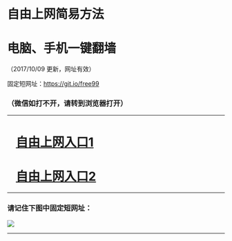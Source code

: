 ﻿# 自由上网简易方法

# 电脑、手机一键翻墙

（2017/10/09 更新，网址有效）

固定短网址：https://git.io/free99

### （微信如打不开，请转到浏览器打开）


***





# &nbsp;&nbsp; <a href="http://ft136919758.fwq-tz-1001.info/fwqtz01.html?t=10090018816 " target="_blank">自由上网入口1</a>
# &nbsp;&nbsp; <a href="http://ft2864311177.fwq-tz-1002.info/fwqtz02.html?t=10090016976 " target="_blank">自由上网入口2</a>
***

### 请记住下图中固定短网址：

<img src="https://s3-us-west-2.amazonaws.com/fwq-1001/yjfq-20170905okok.png" /> 


***

